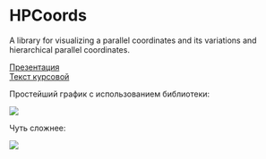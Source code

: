 # HPCoords
A library for visualizing a parallel coordinates 
and its variations and hierarchical parallel coordinates.

[Презентация](https://github.com/Tytskiy/hpcoords/blob/main/course/presentation/presentation.pdf)  
[Текст курсовой](https://github.com/Tytskiy/hpcoords/blob/main/course/report/report.pdf)

Простейший график с использованием библиотеки:

![](https://i.ibb.co/JqGYXmr/color-pc-1.png)

Чуть сложнее:

![](https://i.ibb.co/59YWRVB/bundle-0-01-pc-1.png)
